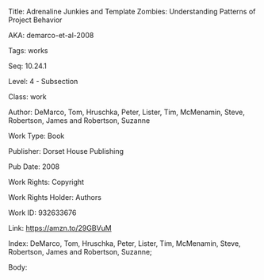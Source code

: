 Title: Adrenaline Junkies and Template Zombies: Understanding Patterns of Project Behavior 


AKA: demarco-et-al-2008 

Tags: works 

Seq:  10.24.1 

Level: 4 - Subsection  

Class: work 

Author: DeMarco, Tom, Hruschka, Peter, Lister, Tim, McMenamin, Steve, Robertson, James and Robertson, Suzanne

Work Type: Book

Publisher: Dorset House Publishing

Pub Date: 2008

Work Rights:  Copyright

Work Rights Holder: Authors

Work ID: 932633676

Link: https://amzn.to/29GBVuM 

Index: DeMarco, Tom, Hruschka, Peter, Lister, Tim, McMenamin, Steve, Robertson, James and Robertson, Suzanne;  

Body:  

